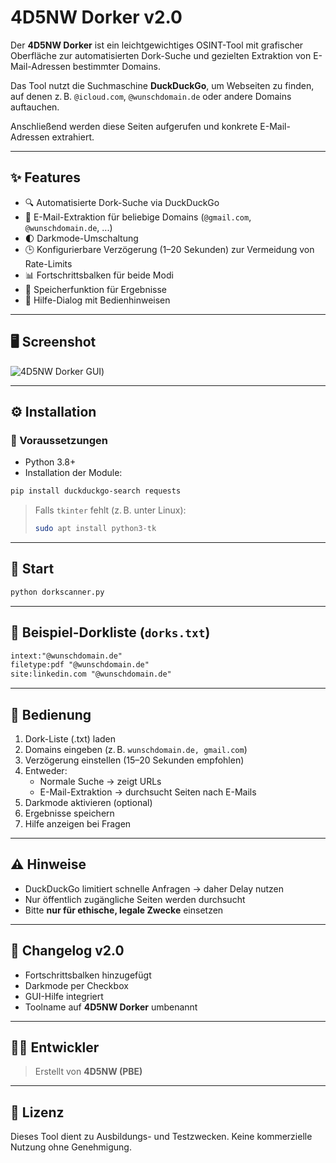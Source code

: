 
# 4D5NW Dorker v2.0

Der **4D5NW Dorker** ist ein leichtgewichtiges OSINT-Tool mit grafischer Oberfläche zur automatisierten Dork-Suche und gezielten Extraktion von E-Mail-Adressen bestimmter Domains.

Das Tool nutzt die Suchmaschine **DuckDuckGo**, um Webseiten zu finden, auf denen z. B. `@icloud.com`, `@wunschdomain.de` oder andere Domains auftauchen.

Anschließend werden diese Seiten aufgerufen und konkrete E-Mail-Adressen extrahiert.

---

## ✨ Features

- 🔍 Automatisierte Dork-Suche via DuckDuckGo
- 📧 E-Mail-Extraktion für beliebige Domains (`@gmail.com`, `@wunschdomain.de`, ...)
- 🌓 Darkmode-Umschaltung
- 🕒 Konfigurierbare Verzögerung (1–20 Sekunden) zur Vermeidung von Rate-Limits
- 📊 Fortschrittsbalken für beide Modi
- 📁 Speicherfunktion für Ergebnisse
- 📘 Hilfe-Dialog mit Bedienhinweisen

---

## 🖥️ Screenshot

![4D5NW Dorker GUI](https://i.imgur.com/pFPKNbz.png))

---

## ⚙️ Installation

### 🔗 Voraussetzungen

- Python 3.8+
- Installation der Module:

```bash
pip install duckduckgo-search requests
```

> Falls `tkinter` fehlt (z. B. unter Linux):
> ```bash
> sudo apt install python3-tk
> ```

---

## 🚀 Start

```bash
python dorkscanner.py
```

---

## 🧪 Beispiel-Dorkliste (`dorks.txt`)

```txt
intext:"@wunschdomain.de"
filetype:pdf "@wunschdomain.de"
site:linkedin.com "@wunschdomain.de"
```

---

## 🧰 Bedienung

1. Dork-Liste (.txt) laden  
2. Domains eingeben (z. B. `wunschdomain.de, gmail.com`)  
3. Verzögerung einstellen (15–20 Sekunden empfohlen)  
4. Entweder:
   - Normale Suche → zeigt URLs
   - E-Mail-Extraktion → durchsucht Seiten nach E-Mails  
5. Darkmode aktivieren (optional)  
6. Ergebnisse speichern  
7. Hilfe anzeigen bei Fragen

---

## ⚠️ Hinweise

- DuckDuckGo limitiert schnelle Anfragen → daher Delay nutzen
- Nur öffentlich zugängliche Seiten werden durchsucht
- Bitte **nur für ethische, legale Zwecke** einsetzen

---

## 🧠 Changelog v2.0

- Fortschrittsbalken hinzugefügt
- Darkmode per Checkbox
- GUI-Hilfe integriert
- Toolname auf **4D5NW Dorker** umbenannt

---

## 👨‍💻 Entwickler

> Erstellt von **4D5NW (PBE)**

---

## 📄 Lizenz

Dieses Tool dient zu Ausbildungs- und Testzwecken. Keine kommerzielle Nutzung ohne Genehmigung.
